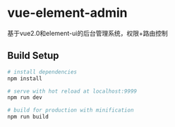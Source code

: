 # vue-element-admin
基于vue2.0和element-ui的后台管理系统，权限+路由控制

## Build Setup
  

``` bash
# install dependencies
npm install

# serve with hot reload at localhost:9999
npm run dev

# build for production with minification
npm run build
```